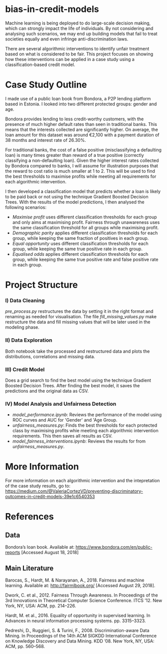 # bias-in-credit-models

Machine learning is being deployed to do large-scale decision making, which can strongly impact the life of individuals. By not considering and analysing such scenarios, we may end up building models that fail to treat societies equally and even infringe anti-discrimination laws.

There are several algorithmic interventions to identify unfair treatment based on what is considered to be fair. This project focuses on showing how these interventions can be applied in a case study using a classification-based credit model. 

# Case Study Outline
I made use of a public loan book from Bondora, a P2P lending platform based in Estonia. I looked into two different protected groups: gender and age.

Bondora provides lending to less credit-worthy customers, with the presence of much higher default rates than seen in traditional banks. This means that the interests collected are significantly higher. On average, the loan amount for this dataset was around €2,100 with a payment duration of 38 months and interest rate of 26.30%. 

For traditional banks, the cost of a false positive (misclassifying a defaulting loan) is many times greater than reward of a true positive (correctly classifying a non-defaulting loan). Given the higher interest rates collected by Bondora compared to banks, I will assume for illustration purposes that the reward to cost ratio is much smaller at 1 to 2. This will be used to find the best thresholds to maximise profits while meeting all requirements for each algorithmic intervention.

I then developed a classification model that predicts whether a loan is likely to be paid back or not using the technique Gradient Boosted Decision Trees. With the results of the model predictions, I then analysed the following scenarios:

- _Maximise profit_ uses different classification thresholds for each group and only aims at maximising profit.
Fairness through unawareness uses the same classification threshold for all groups while maximising profit.
- _Demographic parity_ applies different classification thresholds for each group, while keeping the same fraction of positives in each group.
- _Equal opportunity_ uses different classification thresholds for each group, while keeping the same true positive rate in each group.
- _Equalised odds_ applies different classification thresholds for each group, while keeping the same true positive rate and false positive rate in each group.

# Project Structure

### I) Data Cleaning
_pre_process.py_ restructures the data by setting it in the right format and renaming as needed for visualisation.
The file _fill_missing_values.py_ make restructure the data and fill missing values that will be later used in the modeling phase.

### II) Data Exploration
Both notebook take the processed and restructured data and plots the distributions, correlations and missing data. 

### III) Credit Model
Does a grid search to find the best model using the technique Gradient Boosted Decision Trees. After finding the best model, it saves the predictions and the original data as CSV.

### IV) Model Analysis and Unfairness Detection
- _model_performance.ipynb_: Reviews the performance of the model using ROC curves and AUC for 'Gender' and 'Age Group.
- _unfairness_measures.py_: Finds the best thresholds for each protected class by maximising profits whie meeting each algorithmic intervention requirements. This then saves all results as CSV.
- _model_fairness_interventions.ipynb_: Reviews the results for from _unfairness_measures.py_.

# More Information
For more information on each algorithmic intervention and the intepretation of the case study results, go to:
https://medium.com/@ValeriaCortezVD/preventing-discriminatory-outcomes-in-credit-models-39e1c6540353

# References
## Data
Bondora’s loan book. Available at: https://www.bondora.com/en/public-reports [Accessed August 18, 2018]

## Main Literature
Barocas, S., Hardt, M. & Narayanan, A., 2018. Fairness and machine learning. Available at: http://fairmlbook.org/ [Accessed August 29, 2018].

Dwork, C. et al., 2012. Fairness Through Awareness. In Proceedings of the 3rd Innovations in Theoretical Computer Science Conference. ITCS ’12. New York, NY, USA: ACM, pp. 214–226.

Hardt, M. et al., 2016. Equality of opportunity in supervised learning. In Advances in neural information processing systems. pp. 3315–3323.

Pedreshi, D., Ruggieri, S. & Turini, F., 2008. Discrimination-aware Data Mining. In Proceedings of the 14th ACM SIGKDD International Conference on Knowledge Discovery and Data Mining. KDD ’08. New York, NY, USA: ACM, pp. 560–568.
